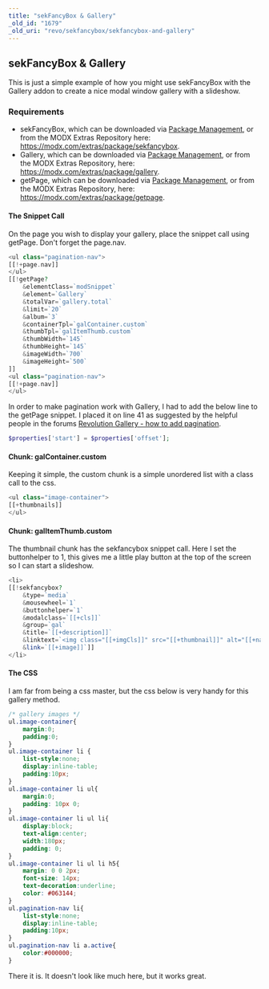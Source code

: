 ```yaml
---
title: "sekFancyBox & Gallery"
_old_id: "1679"
_old_uri: "revo/sekfancybox/sekfancybox-and-gallery"
---
```


## sekFancyBox & Gallery

This is just a simple example of how you might use sekFancyBox with the Gallery addon to create a nice modal window gallery with a slideshow.

### Requirements

- sekFancyBox, which can be downloaded via [Package Management](extending-modx/transport-packages "Package Management"), or from the MODX Extras Repository here: <https://modx.com/extras/package/sekfancybox>.
- Gallery, which can be downloaded via [Package Management](extending-modx/transport-packages "Package Management"), or from the MODX Extras Repository, here: <https://modx.com/extras/package/gallery>.
- getPage, which can be downloaded via [Package Management](extending-modx/transport-packages "Package Management"), or from the MODX Extras Repository, here: <https://modx.com/extras/package/getpage>.

#### The Snippet Call

On the page you wish to display your gallery, place the snippet call using getPage. Don't forget the page.nav.

``` php
<ul class="pagination-nav">
[[!+page.nav]]
</ul>
[[!getPage?
    &elementClass=`modSnippet`
    &element=`Gallery`
    &totalVar=`gallery.total`
    &limit=`20`
    &album=`3`
    &containerTpl=`galContainer.custom`
    &thumbTpl=`galItemThumb.custom`
    &thumbWidth=`145`
    &thumbHeight=`145`
    &imageWidth=`700`
    &imageHeight=`500`
]]
<ul class="pagination-nav">
[[!+page.nav]]
</ul>
```

In order to make pagination work with Gallery, I had to add the below line to the getPage snippet. I placed it on line 41 as suggested by the helpful people in the forums [Revolution Gallery - how to add pagination](http://forums.modx.com/thread/37769/revolution-gallery---how-to-add-pagination).

``` php
$properties['start'] = $properties['offset'];
```

#### Chunk: galContainer.custom

Keeping it simple, the custom chunk is a simple unordered list with a class call to the css.

``` php
<ul class="image-container">
[[+thumbnails]]
</ul>
```

#### Chunk: galItemThumb.custom

The thumbnail chunk has the sekfancybox snippet call. Here I set the buttonhelper to 1, this gives me a little play button at the top of the screen so I can start a slideshow.

``` php
<li>
[[!sekfancybox?
    &type=`media`
    &mousewheel=`1`
    &buttonhelper=`1`
    &modalclass=`[[+cls]]`
    &group=`gal`
    &title=`[[+description]]`
    &linktext=`<img class="[[+imgCls]]" src="[[+thumbnail]]" alt="[[+name]]" [[+image_attributes]] />`
    &link=`[[+image]]`]]
</li>
```

#### The CSS

I am far from being a css master, but the css below is very handy for this gallery method.

``` css
/* gallery images */
ul.image-container{
    margin:0;
    padding:0;
}
ul.image-container li {
    list-style:none;
    display:inline-table;
    padding:10px;
}
ul.image-container li ul{
    margin:0;
    padding: 10px 0;
}
ul.image-container li ul li{
    display:block;
    text-align:center;
    width:180px;
    padding: 0;
}
ul.image-container li ul li h5{
    margin: 0 0 2px;
    font-size: 14px;
    text-decoration:underline;
    color: #063144;
}
ul.pagination-nav li{
    list-style:none;
    display:inline-table;
    padding:10px;
}
ul.pagination-nav li a.active{
    color:#000000;
}
```

There it is. It doesn't look like much here, but it works great.
